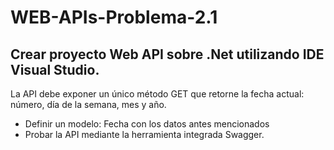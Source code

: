 # WEB-APIs-Problema-2.1

## Crear proyecto Web API sobre .Net utilizando IDE Visual Studio. 

La API debe exponer un único método GET que retorne la fecha actual: número, día de la semana,
mes y año.

- Definir un modelo: Fecha con los datos antes mencionados
- Probar la API mediante la herramienta integrada Swagger.
